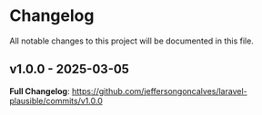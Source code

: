 # Changelog

All notable changes to this project will be documented in this file.

## v1.0.0 - 2025-03-05

**Full Changelog**: https://github.com/jeffersongoncalves/laravel-plausible/commits/v1.0.0
